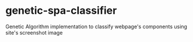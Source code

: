 # genetic-spa-classifier
Genetic Algorithm implementation to classify webpage's components using site's screenshot image
